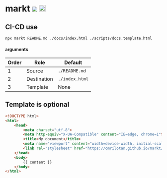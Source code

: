 # markt [![](https://nodei.co/npm/markt.png?compact=true)](https://www.npmjs.com/package/markt) [<img src="https://assets-cdn.github.com/pinned-octocat.svg" style="height:.75em">](https://github.com/omrilotan/markt)

## CI-CD use

```sh
npx markt README.md ./docs/index.html ./scripts/docs.template.html
```

#### arguments

| Order | Role | Default
| --- | --- | ---
| 1 | Source | `./README.md`
| 2 | Destination | `./index.html`
| 3 | Template | None

## Template is optional

```html
<!DOCTYPE html>
<html>
    <head>
        <meta charset="utf-8">
        <meta http-equiv="X-UA-Compatible" content="IE=edge, chrome=1">
        <title>My document</title>
        <meta name="viewport" content="width=device-width, initial-scale=1, user-scalable=yes">
        <link rel="stylesheet" href="https://omrilotan.github.io/markt/styles.css">
    </head>
    <body>
        {{ content }}
    </body>
</html>
```
